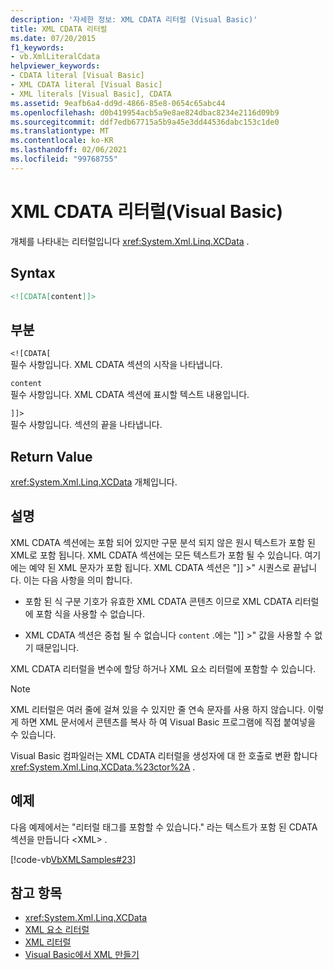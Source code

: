 ```yaml
---
description: '자세한 정보: XML CDATA 리터럴 (Visual Basic)'
title: XML CDATA 리터럴
ms.date: 07/20/2015
f1_keywords:
- vb.XmlLiteralCdata
helpviewer_keywords:
- CDATA literal [Visual Basic]
- XML CDATA literal [Visual Basic]
- XML literals [Visual Basic], CDATA
ms.assetid: 9eafb6a4-dd9d-4866-85e8-0654c65abc44
ms.openlocfilehash: d0b419954acb5a9e8ae824dbac8234e2116d09b9
ms.sourcegitcommit: ddf7edb67715a5b9a45e3dd44536dabc153c1de0
ms.translationtype: MT
ms.contentlocale: ko-KR
ms.lasthandoff: 02/06/2021
ms.locfileid: "99768755"
---
```

# <a name="xml-cdata-literal-visual-basic"></a>XML CDATA 리터럴(Visual Basic)

개체를 나타내는 리터럴입니다 <xref:System.Xml.Linq.XCData> .  
  
## <a name="syntax"></a>Syntax  
  
```xml  
<![CDATA[content]]>  
```  
  
## <a name="parts"></a>부분  

 `<![CDATA[`  
 필수 사항입니다. XML CDATA 섹션의 시작을 나타냅니다.  
  
 `content`  
 필수 사항입니다. XML CDATA 섹션에 표시할 텍스트 내용입니다.  
  
 `]]>`  
 필수 사항입니다. 섹션의 끝을 나타냅니다.  
  
## <a name="return-value"></a>Return Value  

 <xref:System.Xml.Linq.XCData> 개체입니다.  
  
## <a name="remarks"></a>설명  

 XML CDATA 섹션에는 포함 되어 있지만 구문 분석 되지 않은 원시 텍스트가 포함 된 XML로 포함 됩니다. XML CDATA 섹션에는 모든 텍스트가 포함 될 수 있습니다. 여기에는 예약 된 XML 문자가 포함 됩니다. XML CDATA 섹션은 "]] >" 시퀀스로 끝납니다. 이는 다음 사항을 의미 합니다.  
  
- 포함 된 식 구분 기호가 유효한 XML CDATA 콘텐츠 이므로 XML CDATA 리터럴에 포함 식을 사용할 수 없습니다.  
  
- XML CDATA 섹션은 중첩 될 수 없습니다 `content` .에는 "]] >" 값을 사용할 수 없기 때문입니다.  
  
 XML CDATA 리터럴을 변수에 할당 하거나 XML 요소 리터럴에 포함할 수 있습니다.  
  
> [!NOTE]
> XML 리터럴은 여러 줄에 걸쳐 있을 수 있지만 줄 연속 문자를 사용 하지 않습니다. 이렇게 하면 XML 문서에서 콘텐츠를 복사 하 여 Visual Basic 프로그램에 직접 붙여넣을 수 있습니다.  
  
 Visual Basic 컴파일러는 XML CDATA 리터럴을 생성자에 대 한 호출로 변환 합니다 <xref:System.Xml.Linq.XCData.%23ctor%2A> .  
  
## <a name="example"></a>예제  

 다음 예제에서는 "리터럴 태그를 포함할 수 있습니다." 라는 텍스트가 포함 된 CDATA 섹션을 만듭니다 \<XML> .  
  
 [!code-vb[VbXMLSamples#23](~/samples/snippets/visualbasic/VS_Snippets_VBCSharp/VbXMLSamples/VB/XMLSamples11.vb#23)]  
  
## <a name="see-also"></a>참고 항목

- <xref:System.Xml.Linq.XCData>
- [XML 요소 리터럴](xml-element-literal.md)
- [XML 리터럴](index.md)
- [Visual Basic에서 XML 만들기](../../programming-guide/language-features/xml/creating-xml.md)
